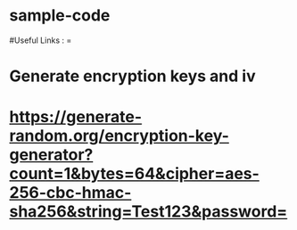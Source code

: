 # sample-code


#Useful Links : = 
# Generate encryption keys and iv 
#  https://generate-random.org/encryption-key-generator?count=1&bytes=64&cipher=aes-256-cbc-hmac-sha256&string=Test123&password=